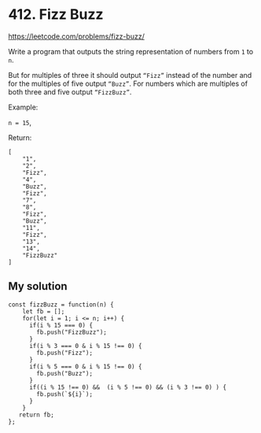 # 412. Fizz Buzz

https://leetcode.com/problems/fizz-buzz/



Write a program that outputs the string representation of numbers from `1` to `n`.

But for multiples of three it should output `“Fizz”` instead of the number and for the multiples of five output `“Buzz”`. For numbers which are multiples of both three and five output `“FizzBuzz”`.

Example:

`n = 15`,

Return:
```
[
    "1",
    "2",
    "Fizz",
    "4",
    "Buzz",
    "Fizz",
    "7",
    "8",
    "Fizz",
    "Buzz",
    "11",
    "Fizz",
    "13",
    "14",
    "FizzBuzz"
]
```

## My solution 

````
const fizzBuzz = function(n) {
    let fb = [];
    for(let i = 1; i <= n; i++) {
      if(i % 15 === 0) {
        fb.push("FizzBuzz");
      }
      if(i % 3 === 0 & i % 15 !== 0) {
        fb.push("Fizz");
      }
      if(i % 5 === 0 & i % 15 !== 0) {
        fb.push("Buzz");
      }
      if((i % 15 !== 0) &&  (i % 5 !== 0) && (i % 3 !== 0) ) {
        fb.push(`${i}`);
      }
    }
   return fb;
};
````
